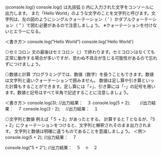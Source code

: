 ◎console.log()
console.log() は丸括弧 () 内に入力された文字をコンソールに出力します。
また「Hello World」のような文字のことを文字列と呼びます。文字列は、左の図のようにシングルクォーテーション（ ' ）かダブルクォーテーション（ " ）で囲む必要があるので注意しましょう。
※クォーテーションを付けないとエラーになる。

  ＜書き方＞
  console.log(”Hello World”)
  console.log('Hello World')

◎セミコロン
文の最後はセミコロン（;）で終わります。セミコロンはなくても正常に動作する場合が多いですが、思わぬ不具合が生じる可能性があるので忘れずにつけましょう。

◎数値と計算
プログラミングでは、数値（数字）を扱うこともできます。数値は文字列と違いクォーテーションで囲みません。
数値は足し算や引き算といった計算もすることができます。足し算には「+」、引き算には「-」の記号を用います。数値と記号はすべて半角で記述することに注意しましょう。

  ＜書き方＞
  console.log(3);
   //出力結果：　３
  console.log(5 + 2);
　　//出力結果：　７
  console.log(3 - 2);
  　//出力結果：　１
   
◎文字列と数値
例えば「５ + 2」があったとする。
計算すると７となるが、「5 + 2」にクォーテーションをつけると、文字列と解釈されそのまま出力されます。
文字列と数値は明確に違うものであることを意識しましょう。
＜例＞
console.log(5 + 2);
  //出力結果：　７
  
console.log("5 + 2");
  //出力結果：　５　＋　２
